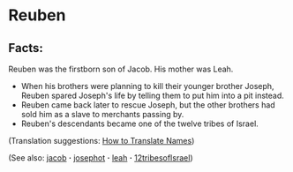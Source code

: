# Reuben #

## Facts: ##

Reuben was the firstborn son of Jacob. His mother was Leah.

 * When his brothers were planning to kill their younger brother Joseph, Reuben spared Joseph's life by telling them to put him into a pit instead.
 * Reuben came back later to rescue Joseph, but the other brothers had sold him as a slave to merchants passing by.
 * Reuben's descendants became one of the twelve tribes of Israel.

(Translation suggestions: [How to Translate Names](https://git.door43.org/Door43/en-ta-translate-vol1/src/master/content/translate_names.md))

(See also: [jacob](../other/jacob.md) **·** [josephot](../other/josephot.md) **·** [leah](../other/leah.md) **·** [12tribesofIsrael](../other/12tribesofIsrael.md))

